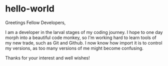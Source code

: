 # hello-world

Greetings Fellow Developers,

I am a developer in the larval stages of my coding journey. I hope to one day morph into a beautiful code monkey, so I'm working hard to learn tools of my new trade, such as Git and Github. I now know how import it is to control my versions, as too many versions of me might become confusing.

Thanks for your interest and well wishes!
